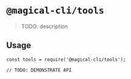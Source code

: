 # `@magical-cli/tools`

> TODO: description

## Usage

```
const tools = require('@magical-cli/tools');

// TODO: DEMONSTRATE API
```

